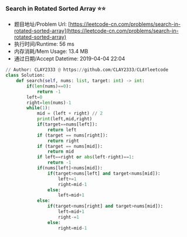 
### Search in Rotated Sorted Array :star::star:
- 题目地址/Problem Url: [https://leetcode-cn.com/problems/search-in-rotated-sorted-array](https://leetcode-cn.com/problems/search-in-rotated-sorted-array)
- 执行时间/Runtime: 56 ms 
- 内存消耗/Mem Usage: 13.4 MB
- 通过日期/Accept Datetime: 2019-04-04 22:04
```python
// Author: CLAY2333 @ https://github.com/CLAY2333/CLAYleetcode
class Solution:
    def search(self, nums: list, target: int) -> int:
        if(len(nums)==0):
            return -1
        left=0
        right=len(nums)-1
        while(1):
            mid = (left + right) // 2
            print(left,mid,right)
            if(target==nums[left]):
                return left
            if (target == nums[right]):
                return right
            if (target == nums[mid]):
                return mid
            if left==right or abs(left-right)==1:
                return -1
            if(nums[left]<nums[mid]):
                if(target>nums[left] and target<nums[mid]):
                    left+=1
                    right=mid-1
                else:
                    left=mid+1
            else:
                if(target<nums[right] and target>nums[mid]):
                    left=mid+1
                    right-=1
                else:
                    right=mid-1


```
